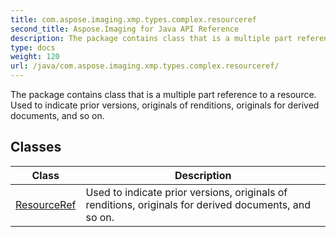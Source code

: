 ```yaml
---
title: com.aspose.imaging.xmp.types.complex.resourceref
second_title: Aspose.Imaging for Java API Reference
description: The package contains class that is a multiple part reference to a resource.
type: docs
weight: 120
url: /java/com.aspose.imaging.xmp.types.complex.resourceref/
---
```


The package contains class that is a multiple part reference to a resource. Used to indicate prior versions, originals of renditions, originals for derived documents, and so on.


## Classes

| Class | Description |
| --- | --- |
| [ResourceRef](../com.aspose.imaging.xmp.types.complex.resourceref/resourceref) | Used to indicate prior versions, originals of renditions, originals for derived documents, and so on. |
